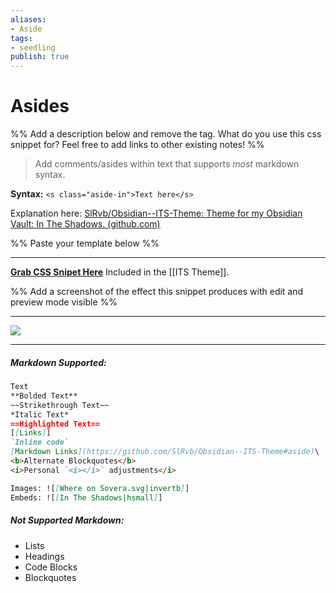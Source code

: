 ```yaml
---
aliases: 
- Aside
tags:
- seedling
publish: true
---
```


# Asides

%% Add a description below and remove the tag. What do you use this css snippet for? Feel free to add links to other existing notes! %% 

> Add comments/asides within text that supports *most* markdown syntax.

**Syntax:** `<s class="aside-in">Text here</s>`

Explanation here: [SlRvb/Obsidian--ITS-Theme: Theme for my Obsidian Vault: In The Shadows. (github.com)](https://github.com/SlRvb/Obsidian--ITS-Theme#aside)

%% Paste your template below %%

---
[**Grab CSS Snipet Here**](https://github.com/SlRvb/Obsidian--ITS-Theme/blob/main/S%20-%20Aside.css)
Included in the [[ITS Theme]].

%% Add a screenshot of the effect this snippet produces with edit and preview mode visible %%

---
[![](https://raw.githubusercontent.com/SlRvb/Obsidian--ITS-Theme/main/Images/Aside-Snippet.png)](https://raw.githubusercontent.com/SlRvb/Obsidian--ITS-Theme/main/Images/Aside-Snippet.png)

---
##### Markdown Supported:
```md
Text
**Bolded Text**
~~Strikethrough Text~~
*Italic Text*
==Highlighted Text==
[[Links]]
`Inline code`
[Markdown Links](https://github.com/SlRvb/Obsidian--ITS-Theme#aside)\
<b>Alternate Blockquotes</b>
<i>Personal `<i></i>` adjustments</i>

Images: ![[Where on Sovera.svg|invertb]]
Embeds: ![[In The Shadows|hsmall]]
```

##### Not Supported Markdown:
- Lists
- Headings
- Code Blocks
- Blockquotes

